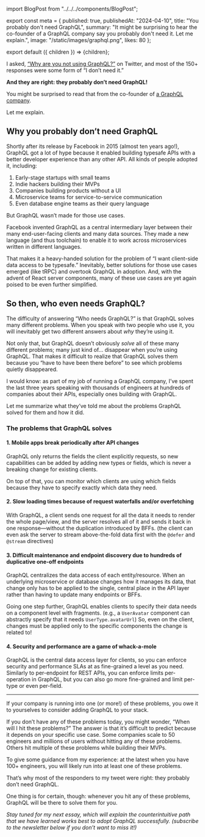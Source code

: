 import BlogPost from "../../../components/BlogPost";

export const meta = {
  published: true,
  publishedAt: "2024-04-10",
  title: "You probably don't need GraphQL",
  summary:
    "It might be surprising to hear the co-founder of a GraphQL company say you probably don't need it. Let me explain.",
  image: "/static/images/graphql.png",
  likes: 80
};

export default ({ children }) => <BlogPost meta={meta}>{children}</BlogPost>;

I asked, [“Why are you not using GraphQL?”](https://twitter.com/mxstbr/status/1765821895742828915) on Twitter, and most of the 150+ responses were some form of “I don’t need it.”

**And they are right: they probably don’t need GraphQL!**

You might be surprised to read that from the co-founder of [a GraphQL company](https://stellate.co/).

Let me explain.

## Why you probably don’t need GraphQL

Shortly after its release by Facebook in 2015 (almost ten years ago!), GraphQL got a lot of hype because it enabled building typesafe APIs with a better developer experience than any other API. All kinds of people adopted it, including:

1. Early-stage startups with small teams
2. Indie hackers building their MVPs
3. Companies building products without a UI
4. Microservice teams for service-to-service communication
5. Even database engine teams as their query language

But GraphQL wasn’t made for those use cases.

Facebook invented GraphQL as a central intermediary layer between their many end-user-facing clients and many data sources. They made a new language (and thus toolchain) to enable it to work across microservices written in different languages.

That makes it a heavy-handed solution for the problem of “I want client-side data access to be typesafe.” Inevitably, better solutions for those use cases emerged (like tRPC) and overtook GraphQL in adoption. And, with the advent of React server components, many of these use cases are yet again poised to be even further simplified.

## So then, who even needs GraphQL?

The difficulty of answering “Who needs GraphQL?” is that GraphQL solves many different problems. When you speak with two people who use it, you will inevitably get two different answers about _why_ they’re using it.

Not only that, but GraphQL doesn’t obviously _solve_ all of these many different problems; many just kind of… disappear when you’re using GraphQL. That makes it difficult to realize that GraphQL solves them because you “have to have been there before” to see which problems quietly disappeared.

I would know: as part of my job of running a GraphQL company, I’ve spent the last three years speaking with thousands of engineers at hundreds of companies about their APIs, especially ones building with GraphQL.

Let me summarize what they’ve told me about the problems GraphQL solved for them and how it did.

### The problems that GraphQL solves

#### 1. Mobile apps break periodically after API changes

GraphQL only returns the fields the client explicitly requests, so new capabilities can be added by adding new types or fields, which is never a breaking change for existing clients.

On top of that, you can monitor which clients are using which fields because they have to specify exactly which data they need.

#### 2. Slow loading times because of request waterfalls and/or overfetching

With GraphQL, a client sends one request for all the data it needs to render the whole page/view, and the server resolves all of it and sends it back in one response—without the duplication introduced by BFFs. (the client can even ask the server to stream above-the-fold data first with the `@defer` and `@stream` directives)

#### 3. Difficult maintenance and endpoint discovery due to hundreds of duplicative one-off endpoints

GraphQL centralizes the data access of each entity/resource. When an underlying microservice or database changes how it manages its data, that change only has to be applied to the single, central place in the API layer rather than having to update many endpoints or BFFs.

Going one step further, GraphQL enables clients to specify their data needs on a component level with fragments. (e.g., a `UserAvatar` component can abstractly specify that it needs `UserType.avatarUrl`) So, even on the client, changes must be applied only to the specific components the change is related to!

#### 4. Security and performance are a game of whack-a-mole

GraphQL is the central data access layer for clients, so you can enforce security and performance SLAs at as fine-grained a level as you need. Similarly to per-endpoint for REST APIs, you can enforce limits per-operation in GraphQL, but you can also go more fine-grained and limit per-type or even per-field.

---

If your company is running into one (or more!) of these problems, you owe it to yourselves to consider adding GraphQL to your stack.

If you don’t have any of these problems today, you might wonder, “When will I hit these problems?” The answer is that it’s difficult to predict because it depends on your specific use case. Some companies scale to 50 engineers and millions of users without hitting any of these problems. Others hit multiple of these problems while building their MVPs.

To give some guidance from my experience: at the latest when you have 100+ engineers, you will likely run into at least one of these problems.

That’s why most of the responders to my tweet were right: they probably don’t need GraphQL.

One thing is for certain, though: whenever you hit any of these problems, GraphQL will be there to solve them for you.

_Stay tuned for my next essay, which will explain the counterintuitive path that we have learned works best to adopt GraphQL successfully. (subscribe to the newsletter below if you don’t want to miss it!)_

